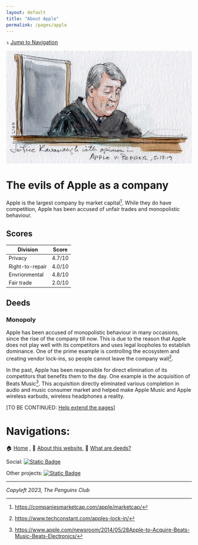```yaml
---
layout: default
title: "About Apple"
permalink: /pages/apple
---
```

⤵️ [Jump to Navigation](#navigations)

![Apple vs Pepper case over Apple Store monopoly](img/applecourt.jpg)

# The evils of Apple as a company

Apple is the largest company by market capital[^1]. While they do have competition, Apple has been accused of unfair trades and monopolistic behaviour.

## Scores


| Division        | Score  |
| ----------------- | -------- |
| Privacy         | 4.7/10 |
| Right-to-repair | 4.0/10 |
| Envrionmental   | 4.8/10 |
| Fair trade      | 2.0/10 |

## Deeds

### Monopoly

Apple has been accused of monopolistic behaviour in many occasions, since the rise of the company till now. This is due to the reason that Apple does not play well with its competitors and uses legal loopholes to establish dominance. One of the prime example is controlling the ecosystem and creating vendor lock-ins, so people cannot leave the company wall[^2].

In the past, Apple has been responsible for direct elimination of its competitors that benefits them to the day. One example is the acquisition of Beats Music[^3]. This acquisition directly eliminated various completion in audio and music consumer market and helped make Apple Music and Apple wireless earbuds, wireless headphones a reality. 

[TO BE CONTINUED: [Help extend the pages](https://github.com/imahbub/evilapple/discussions)]

[^1]: https://companiesmarketcap.com/apple/marketcap/
    
[^2]: https://www.techconstant.com/apples-lock-in/

[^3]: https://www.apple.com/newsroom/2014/05/28Apple-to-Acquire-Beats-Music-Beats-Electronics/

# Navigations:

🏠 [Home](https://evilapple.org) , 📖 [About this website](about), 📢 [What are deeds?](deeds)

Social: <a href="https://t.me/The_PenguinsClub">![Static Badge](https://img.shields.io/badge/Telegram-join_us-0088CC?logo=telegram&logoColor=white&link=https%3A%2F%2Ft.me%2FThe_PenguinsClub)</a>

Other projects: <a href="https://the-penguins-club.github.io/bd-blockade/">![Static Badge](https://img.shields.io/badge/The_Penguins_Club%2Fbd--blockade-black?logo=github&logoColor=white&link=https%3A%2F%2Fgithub.com%2FThe-Penguins-Club%2Fbd-blockade)</a>

---

*Copyleft 2023, The Penguins Club*